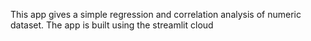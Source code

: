 This app gives a simple regression and correlation analysis of numeric dataset. The app is built using the streamlit cloud
